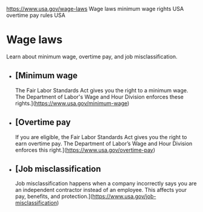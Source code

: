 

https://www.usa.gov/wage-laws
Wage laws
minimum wage rights USA
overtime pay rules USA

# Wage laws

Learn about minimum wage, overtime pay, and job misclassification.

* [Minimum wage
  ------------

  The Fair Labor Standards Act gives you the right to a minimum wage. The Department of Labor's Wage and Hour Division enforces these rights.](https://www.usa.gov/minimum-wage)
* [Overtime pay
  ------------

  If you are eligible, the Fair Labor Standards Act gives you the right to earn overtime pay. The Department of Labor’s Wage and Hour Division enforces this right.](https://www.usa.gov/overtime-pay)
* [Job misclassification
  ---------------------

  Job misclassification happens when a company incorrectly says you are an independent contractor instead of an employee. This affects your pay, benefits, and protection.](https://www.usa.gov/job-misclassification)
